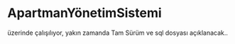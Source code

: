 # ApartmanYönetimSistemi

üzerinde çalışılıyor, yakın zamanda Tam Sürüm ve sql dosyası açıklanacak..
